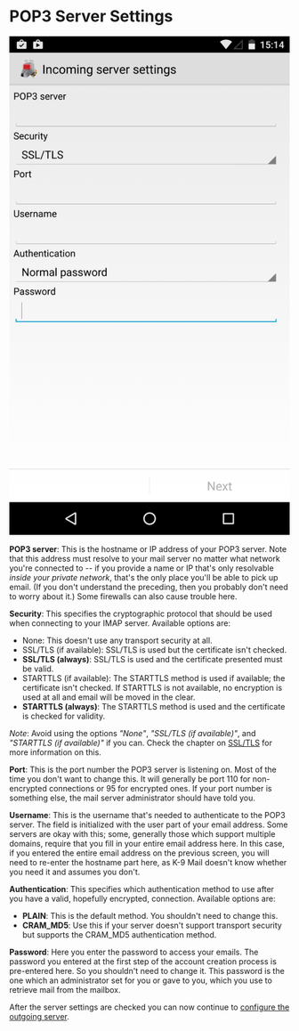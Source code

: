 # POP3 Server Settings

![POP3 server settings](img/account_setup_step3_pop3_incoming_server.png)

**POP3 server**: This is the hostname or IP address of your POP3 server. Note that this address must resolve to your 
mail server no matter what network you're connected to -- if you provide a name or IP that's only resolvable *inside 
your private network*, that's the only place you'll be able to pick up email. (If you don't understand the preceding, 
then you probably don't need to worry about it.) Some firewalls can also cause trouble here.

**Security**: This specifies the cryptographic protocol that should be used when connecting to your IMAP server. 
Available options are:

* None: This doesn't use any transport security at all.
* SSL/TLS (if available): SSL/TLS is used but the certificate isn't checked.
* **SSL/TLS (always)**: SSL/TLS is used and the certificate presented must be valid.
* STARTTLS (if available): The STARTTLS method is used if available; the certificate isn't checked. If STARTTLS is not 
available, no encryption is used at all and email will be moved in the clear.
* **STARTTLS (always)**: The STARTTLS method is used and the certificate is checked for validity.

*Note*: Avoid using the options *"None"*, *"SSL/TLS (if available)"*, and *"STARTTLS (if available)"* if you can. Check 
the chapter on [SSL/TLS](../security/ssl.md) for more information on this.

**Port**: This is the port number the POP3 server is listening on. Most of the time you don't want to change this. It 
will generally be port 110 for non-encrypted connections or 95 for encrypted ones. If your port number is something 
else, the mail server administrator should have told you.

**Username**: This is the username that's needed to authenticate to the POP3 server. The field is initialized with the 
user part of your email address. Some servers are okay with this; some, generally those which support multiple domains, 
require that you fill in your entire email address here. In this case, if you entered the entire email address on the 
previous screen, you will need to re-enter the hostname part here, as K-9 Mail doesn't know whether you need it and 
assumes you don't.

**Authentication**: This specifies which authentication method to use after you have a valid, hopefully encrypted, 
connection. Available options are:

* **PLAIN**: This is the default method. You shouldn't need to change this.
* **CRAM_MD5**: Use this if your server doesn't support transport security but supports the CRAM_MD5 authentication 
method.

**Password**: Here you enter the password to access your emails. The password you entered at the first step of the 
account creation process is pre-entered here. So you shouldn't need to change it. This password is the one which an 
administrator set for you or gave to you, which you use to retrieve mail from the mailbox.

After the server settings are checked you can now continue to 
[configure the outgoing server](add.md#configuring-the-outgoing-server).
